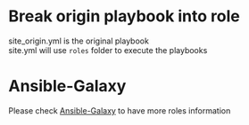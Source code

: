 # Break origin playbook into role

site_origin.yml is the original playbook<br>
site.yml will use `roles` folder to execute the playbooks

# Ansible-Galaxy 

Please check [Ansible-Galaxy](https://galaxy.ansible.com/) to have more roles information
